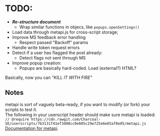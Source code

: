 # TODO:
* ___Re-structure document___
  * Wrap similar functions in objecs, like `popups.openSettings()`
* Load data through metapi.js for cross-script storage;
* Improve MS feedback error handling
  * Respect passed "Backoff" params
* Handle write token request errors
* Detect if a user has flagged the post already:
  * Detect flags not sent through MS
* Improve popup creation:
  * Popups are basically hard-coded. Load (external?) HTML?

Basically, now you can _"KILL IT WITH FIRE"_

## Notes

metapi is sort of vaguely beta-ready, if you want to modify (or fork) your scripts to test it.  
The following in your userscript header should make sure metapi is loaded:  
`// @require https://cdn.rawgit.com/Charcoal-SE/userscripts/7b3131f41ef3408cc0e605c29e725e6e65af8e85/metapi.js`  
[Documentation for metapi](https://github.com/Charcoal-SE/userscripts/wiki/metapi-API-documentation).

<!--- http://stackapps.com/apps/oauth/view/9136 --->
